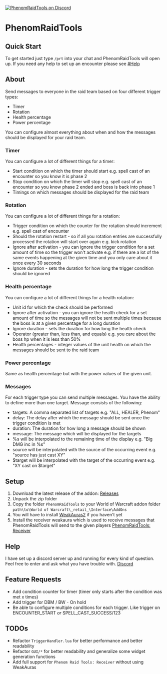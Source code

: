 [![PhenomRaidTools on Discord](https://img.shields.io/badge/discord-PhenomRaidTools-738bd7.svg)](https://discord.gg/j5yGbK)
# PhenomRaidTools
## Quick Start
To get started just type `/prt` into your chat and PhenomRaidTools will open up. If you need any help to set up an encounter please see [#Help](https://github.com/PhenomDevel/PhenomRaidTools#help)
## About
Send messages to everyone in the raid team based on four different trigger types:
- Timer
- Rotation
- Health percentage
- Power percentage

You can configure almost everything about when and how the messages should be displayed for your raid team.
### Timer
You can configure a lot of different things for a timer:
- Start condition on which the timer should start e.g. spell cast of an encounter so you know it is phase 2
- Stop condition on which the timer will stop e.g. spell cast of an encounter so you know phase 2 ended and boss is back into phase 1
- Timings on which messages should be displayed for the raid team
### Rotation
You can configure a lot of different things for a rotation:
- Trigger condition on which the counter for the rotation should increment e.g. spell cast of encounter
- Should the rotation restart - so if all you rotation entries are successfully processed the rotation will start over again e.g. kick rotation
- Ignore after activation - you can ignore the trigger condition for a set amount of time so the trigger won't activate e.g. if there are a lot of the same events happening at the given time and you only care about it once every 30 seconds
- Ignore duration - sets the duration for how long the trigger condition should be ignored
### Health percentage
You can configure a lot of different things for a health rotation:
- Unit id for which the check should be performed
- Ignore after activation - you can ignore the health check for a set amount of time so the messages will not be sent multiple times because the boss is at a given percentage for a long duration
- Ignore duration - sets the duration for how long the health check
- Operator (greater than, less than, and equals) e.g. you care about the boss hp when it is less than 50%
- Health percentages - integer values of the unit health on which the messages should be sent to the raid team
### Power percentage
Same as health percentage but with the power values of the given unit.
### Messages
For each trigger type you can send multiple messages. You have the ability to define more than one target.
Message consists of the following:
- targets: A comma separated list of targets e.g. "ALL, HEALER, Phenom"
- delay: The delay after which the message should be sent once the trigger condition is met
- duration: The duration for how long a message should be shown
- message: The message which will be displayed for the targets
 - %s will be interpolated to the remaining time of the display e.g. "Big DMG inc in %s"
 - source will be interpolated with the source of the occurring event e.g. "source has just cast XY"
 - $target will be interpolated with the target of the occurring event e.g. "XY cast on $target"
## Setup
1. Download the latest release of the addon: [Releases](https://github.com/PhenomDevel/PhenomRaidTools/releases)
2. Unpack the zip folder
3. Copy the folder `PhenomRaidTools` to your World of Warcraft addon folder `path\to\World of Warcraft\_retail_\Interface\AddOns`
4. You will have to install [WeakAuras2](https://github.com/WeakAuras/WeakAuras2/releases) if you haven't yet
5. Install the receiver weakaura which is used to receive messages that PhenomRaidTools will send to the given players [PhenomRaidTools: Receiver](https://wago.io/HyieicnAz)
## Help
I have set up a discord server up and running for every kind of question. Feel free to enter and ask what you have trouble with. [Discord](https://discord.gg/j5yGbK)
## Feature Requests
- Add condition counter for timer (timer only starts after the condition was met x times)
- Add trigger for DBM / BW - On hold
- Be able to configure multiple conditions for each trigger. Like trigger on ENCOUNTER_START *or* SPELL_CAST_SUCCESS/123
## TODOs
- Refactor `TriggerHandler.lua` for better performance and better readability
- Refactor `GUI/*` for better readability and generalize some widget generation functions
- Add full support for `Phenom Raid Tools: Receiver` without using WeakAuras